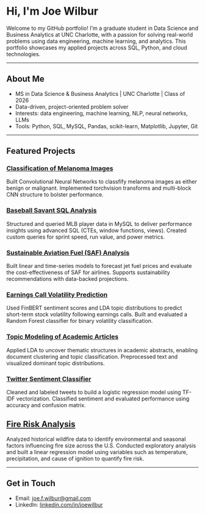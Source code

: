 # Hi, I'm Joe Wilbur

Welcome to my GitHub portfolio! I'm a graduate student in Data Science and Business Analytics at UNC Charlotte, with a passion for solving real-world problems using data engineering, machine learning, and analytics. This portfolio showcases my applied projects across SQL, Python, and cloud technologies.

---

## About Me

- MS in Data Science & Business Analytics | UNC Charlotte | Class of 2026
- Data-driven, project-oriented problem solver
- Interests: data engineering, machine learning, NLP, neural networks, LLMs 
- Tools: Python, SQL, MySQL, Pandas, scikit-learn, Matplotlib, Jupyter, Git

---

## Featured Projects

### [Classification of Melanoma Images](./Melanoma-Detection-CNN)
Built Convolutional Neural Networks to classfify melanoma images as either benign or malignant. Implemented torchvision transforms and multi-block CNN structure to bolster performance. 

### [Baseball Savant SQL Analysis](./Baseball-Savant-SQL-DB)
Structured and queried MLB player data in MySQL to deliver performance insights using advanced SQL (CTEs, window functions, views). Created custom queries for sprint speed, run value, and power metrics.

### [Sustainable Aviation Fuel (SAF) Analysis](./SAF-Analysis)
Built linear and time-series models to forecast jet fuel prices and evaluate the cost-effectiveness of SAF for airlines. Supports sustainability recommendations with data-backed projections.

### [Earnings Call Volatility Prediction](./Earnings-Calls-SentAnalysis-TopicModeling-Analysis)
Used FinBERT sentiment scores and LDA topic distributions to predict short-term stock volatility following earnings calls. Built and evaluated a Random Forest classifier for binary volatility classification.

### [Topic Modeling of Academic Articles](./Academic-Article-Topic-Modeling)
Applied LDA to uncover thematic structures in academic abstracts, enabling document clustering and topic classification. Preprocessed text and visualized dominant topic distributions.

### [Twitter Sentiment Classifier](./Twitter-Sentiment-Analysis)
Cleaned and labeled tweets to build a logistic regression model using TF-IDF vectorization. Classified sentiment and evaluated performance using accuracy and confusion matrix.

## [Fire Risk Analysis](./Fire-Risk-Analysis)
Analyzed historical wildfire data to identify environmental and seasonal factors influencing fire size across the U.S. Conducted exploratory analysis and built a linear regression model using variables such as temperature, precipitation, and cause of ignition to quantify fire risk.

---

## Get in Touch

- Email: [joe.f.wilbur@gmail.com](mailto:joe.f.wilbur@gmail.com)
- LinkedIn: [linkedin.com/in/joewilbur](https://www.linkedin.com/in/joseph-wilbur-baa3301b0/)
